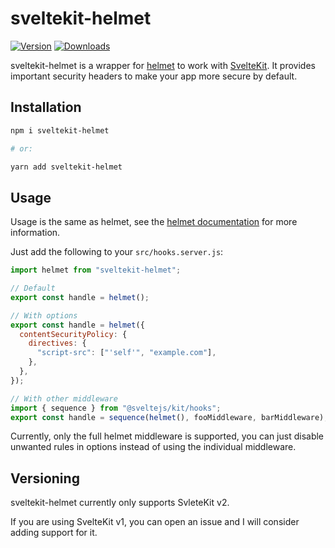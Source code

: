 # sveltekit-helmet

[![Version](https://img.shields.io/npm/v/sveltekit-helmet.svg)](https://www.npmjs.com/package/sveltekit-helmet)
[![Downloads](https://img.shields.io/npm/dm/sveltekit-helmet.svg)](https://www.npmjs.com/package/sveltekit-helmet)

sveltekit-helmet is a wrapper for [helmet](https://github.com/helmetjs/helmet)
to work with [SvelteKit](https://github.com/sveltejs/kit). It provides important
security headers to make your app more secure by default.

## Installation

```sh
npm i sveltekit-helmet

# or:

yarn add sveltekit-helmet
```

## Usage

Usage is the same as helmet, see the
[helmet documentation](https://helmetjs.github.io) for more information.

Just add the following to your `src/hooks.server.js`:

```js
import helmet from "sveltekit-helmet";

// Default
export const handle = helmet();

// With options
export const handle = helmet({
  contentSecurityPolicy: {
    directives: {
      "script-src": ["'self'", "example.com"],
    },
  },
});

// With other middleware
import { sequence } from "@sveltejs/kit/hooks";
export const handle = sequence(helmet(), fooMiddleware, barMiddleware);
```

Currently, only the full helmet middleware is supported, you can just disable
unwanted rules in options instead of using the individual middleware.

## Versioning

sveltekit-helmet currently only supports SvleteKit v2.

If you are using SvelteKit v1, you can open an issue and I will consider adding
support for it.
